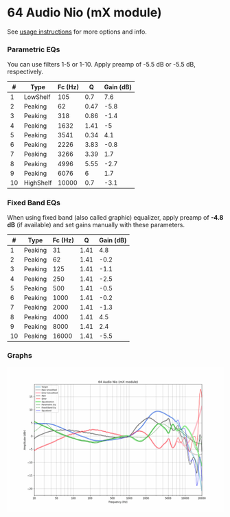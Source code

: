# 64 Audio Nio (mX module)
See [usage instructions](https://github.com/jaakkopasanen/AutoEq#usage) for more options and info.

### Parametric EQs
You can use filters 1-5 or 1-10. Apply preamp of -5.5 dB or -5.5 dB, respectively.

|   # | Type      |   Fc (Hz) |    Q |   Gain (dB) |
|-----|-----------|-----------|------|-------------|
|   1 | LowShelf  |       105 | 0.7  |         7.6 |
|   2 | Peaking   |        62 | 0.47 |        -5.8 |
|   3 | Peaking   |       318 | 0.86 |        -1.4 |
|   4 | Peaking   |      1632 | 1.41 |        -5   |
|   5 | Peaking   |      3541 | 0.34 |         4.1 |
|   6 | Peaking   |      2226 | 3.83 |        -0.8 |
|   7 | Peaking   |      3266 | 3.39 |         1.7 |
|   8 | Peaking   |      4996 | 5.55 |        -2.7 |
|   9 | Peaking   |      6076 | 6    |         1.7 |
|  10 | HighShelf |     10000 | 0.7  |        -3.1 |

### Fixed Band EQs
When using fixed band (also called graphic) equalizer, apply preamp of **-4.8 dB** (if available) and set gains manually with these parameters.

|   # | Type    |   Fc (Hz) |    Q |   Gain (dB) |
|-----|---------|-----------|------|-------------|
|   1 | Peaking |        31 | 1.41 |         4.8 |
|   2 | Peaking |        62 | 1.41 |        -0.2 |
|   3 | Peaking |       125 | 1.41 |        -1.1 |
|   4 | Peaking |       250 | 1.41 |        -2.5 |
|   5 | Peaking |       500 | 1.41 |        -0.5 |
|   6 | Peaking |      1000 | 1.41 |        -0.2 |
|   7 | Peaking |      2000 | 1.41 |        -1.3 |
|   8 | Peaking |      4000 | 1.41 |         4.5 |
|   9 | Peaking |      8000 | 1.41 |         2.4 |
|  10 | Peaking |     16000 | 1.41 |        -5.5 |

### Graphs
![](./64%20Audio%20Nio%20(mX%20module).png)
